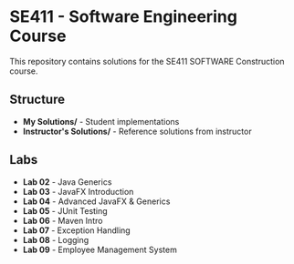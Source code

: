 # SE411 - Software Engineering Course

This repository contains solutions for the SE411 SOFTWARE Construction course.

## Structure

- **My Solutions/** - Student implementations
- **Instructor's Solutions/** - Reference solutions from instructor

## Labs

- **Lab 02** - Java Generics
- **Lab 03** - JavaFX Introduction
- **Lab 04** - Advanced JavaFX & Generics
- **Lab 05** - JUnit Testing
- **Lab 06** - Maven Intro
- **Lab 07** - Exception Handling
- **Lab 08** - Logging
- **Lab 09** - Employee Management System

